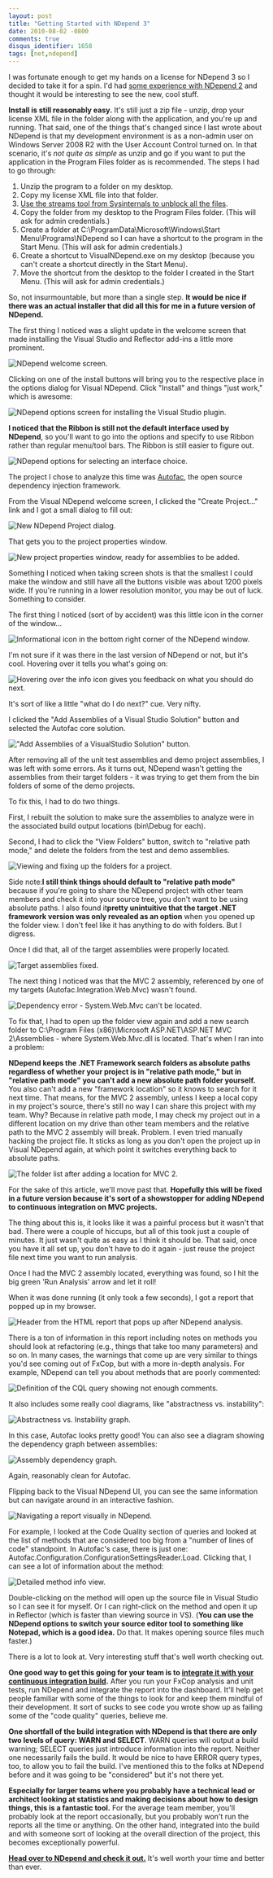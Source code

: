 ```yaml
---
layout: post
title: "Getting Started with NDepend 3"
date: 2010-08-02 -0800
comments: true
disqus_identifier: 1658
tags: [net,ndepend]
---
```

I was fortunate enough to get my hands on a license for NDepend 3 so I
decided to take it for a spin. I'd had [some experience with NDepend
2](/archive/2008/03/28/ndepend-analyze-your-code.aspx) and thought it
would be interesting to see the new, cool stuff.

**Install is still reasonably easy.** It's still just a zip file -
unzip, drop your license XML file in the folder along with the
application, and you're up and running. That said, one of the things
that's changed since I last wrote about NDepend is that my development
environment is as a non-admin user on Windows Server 2008 R2 with the
User Account Control turned on. In that scenario, it's *not quite as
simple* as unzip and go if you want to put the application in the
Program Files folder as is recommended. The steps I had to go through:

1.  Unzip the program to a folder on my desktop.
2.  Copy my license XML file into that folder.
3.  [Use the streams tool from Sysinternals to unblock all the
    files](/archive/2010/05/19/unblocking-multiple-files-at-once.aspx).
4.  Copy the folder from my desktop to the Program Files folder. (This
    will ask for admin credentials.)
5.  Create a folder at C:\\ProgramData\\Microsoft\\Windows\\Start
    Menu\\Programs\\NDepend so I can have a shortcut to the program in
    the Start Menu. (This will ask for admin credentials.)
6.  Create a shortcut to VisualNDepend.exe on my desktop (because you
    can't create a shortcut directly in the Start Menu).
7.  Move the shortcut from the desktop to the folder I created in the
    Start Menu. (This will ask for admin credentials.)

So, not insurmountable, but more than a single step. **It would be nice
if there was an actual installer that did all this for me in a future
version of NDepend.**

The first thing I noticed was a slight update in the welcome screen that
made installing the Visual Studio and Reflector add-ins a little more
prominent.

![NDepend welcome
screen.](https://hyqi8g.blu.livefilestore.com/y2p2S7_KL64bBAKjMwTfBQKqPaLu8SakVhGsfX6he4VHQTEkuMztIaa1A7WIwxoTlD4_PeanFBq9KBrWjoKwc9OIIVPFU0xN5SC1SK4Qr4ZW7s/20100802ndependstartpag.png?psid=1)

Clicking on one of the install buttons will bring you to the respective
place in the options dialog for Visual NDepend. Click "Install" and
things "just work," which is awesome:

![NDepend options screen for installing the Visual Studio
plugin.](https://hyqi8g.bl3302.livefilestore.com/y2pb8eYGvhnODjf6kobZkfwMzcnTkoGi3Wfs15jrT55cjZtAy1xrNSEF85wy3LWA8uoHqf1RjkauNVViNUN6GWZNqOMAJXRohpgWBqm-wIdpuA/20100802ndependinstallv.png?psid=1)

**I noticed that the Ribbon is still not the default interface used by
NDepend**, so you'll want to go into the options and specify to use
Ribbon rather than regular menu/tool bars. The Ribbon is still easier to
figure out.

![NDepend options for selecting an interface
choice.](https://hyqi8g.blu.livefilestore.com/y2panNb8ZT3t5lr_niK03l-KIKzy1Gv5QRuAFMn8aglcUasS2lOLsv44dHDn1KQ8QBQIvvhNLbFghPcnRDv6606v1uA2qdPhLpNafekEWo93jA/20100802selectribbonint.png?psid=1)

The project I chose to analyze this time was
[Autofac](http://autofac.googlecode.com), the open source dependency
injection framework.

From the Visual NDepend welcome screen, I clicked the "Create
Project..." link and I got a small dialog to fill out:

![New NDepend Project
dialog.](https://hyqi8g.bl3302.livefilestore.com/y2p1utJQBECN-vmZDQ0hrtd4f1G_c9_6J8EN-YyfMbRh3vPjcOqN1sRJeZzbIvYosNJW7VUL2tZpBPAXExRmWsy_99kdjPinvGQZ5TJ9wmek6o/20100802newproject1.png?psid=1)

That gets you to the project properties window.

![New project properties window, ready for assemblies to be
added.](https://hyqi8g.blu.livefilestore.com/y2p_jsbz0VMqvpp7P33oKru7d7cpiSYYVYT___aDXH5RsoQbt-jXFDEwgMHxqexngKePDF1w0pj6uCYRnrx0fUHLRLwEgcntrGl9MWFgoKKilA/20100802newproject2.png?psid=1)

Something I noticed when taking screen shots is that the smallest I
could make the window and still have all the buttons visible was about
1200 pixels wide. If you're running in a lower resolution monitor, you
may be out of luck. Something to consider.

The first thing I noticed (sort of by accident) was this little icon in
the corner of the window...

![Informational icon in the bottom right corner of the NDepend
window.](https://hyqi8g.bl3301.livefilestore.com/y2p8bQOgJDtoDrr7RwRTGH2miSSnXeI2_eGJzWMBkq-3U6TKHNmdAOyRCT_wgBQ67dGw8T-3GUP5Mu1wmKPCdjHbdEsiWPTufzFaJ156Svwmpc/20100802infoicon.png?psid=1)

I'm not sure if it was there in the last version of NDepend or not, but
it's cool. Hovering over it tells you what's going on:

![Hovering over the info icon gives you feedback on what you should do
next.](https://hyqi8g.bl3301.livefilestore.com/y2pJ3QjGBxzTZbAX7uz8N4v08imRhKzrHoJa3GrLjUnUsDQ3SotsH9nM3wQgbZMAWEL0AyIXKhHtR4ANAXy3g_QDOq7Qh7wEpkNHbm301_gn7k/20100802infoiconwithinf.png?psid=1)

It's sort of like a little "what do I do next?" cue. Very nifty.

I clicked the "Add Assemblies of a Visual Studio Solution" button and
selected the Autofac core solution.

!["Add Assemblies of a VisualStudio Solution"
button.](https://hyqi8g.bl3301.livefilestore.com/y2pgrXiiS36-cf02f-6ZpqZnbyfd8PDWm81MDcQlV26Ad96UMAjc8A5EE6o-qyDIYFGksmTS6SovngrxIyyOsl5pviEggzB1u5TqPXO9CEfCgg/20100802addvssolution.png?psid=1)

After removing all of the unit test assemblies and demo project
assemblies, I was left with some errors. As it turns out, NDepend wasn't
getting the assemblies from their target folders - it was trying to get
them from the bin folders of some of the demo projects.

To fix this, I had to do two things.

First, I rebuilt the solution to make sure the assemblies to analyze
were in the associated build output locations (bin\\Debug for each).

Second, I had to click the "View Folders" button, switch to "relative
path mode," and delete the folders from the test and demo assemblies.

![Viewing and fixing up the folders for a
project.](https://hyqi8g.bl3301.livefilestore.com/y2p27BNOx0VNr2u4_426IghnWpH2OtHXWWtAIN_XL3OhZVpArxowAvjPl7E6P7XnWVOLztrsPWYffKYgt-pg6qyUobvwU0W2BgG7RNJ_7V_nh8/20100802folderlocationf.png?psid=1)

Side note:**I still think things should default to "relative path
mode"** because if you're going to share the NDepend project with other
team members and check it into your source tree, you don't want to be
using absolute paths. I also found it**pretty unintuitive that the
target .NET framework version was only revealed as an option** when you
opened up the folder view. I don't feel like it has anything to do with
folders. But I digress.

Once I did that, all of the target assemblies were properly located.

![Target assemblies
fixed.](https://hyqi8g.blu.livefilestore.com/y2pWFtWBb8j6XtsR4y-tJmz8QFxM9Y1LIMG7WwK7_gOirgbYu89hUFP6dWInSCrDplht0Buf33GJDigBLSlSEF0iPk5jAdUlua3hCkKbE46uyw/20100802assemblyfixes.png?psid=1)

The next thing I noticed was that the MVC 2 assembly, referenced by one
of my targets (Autofac.Integration.Web.Mvc) wasn't found.

![Dependency error - System.Web.Mvc can't be
located.](https://hyqi8g.bl3301.livefilestore.com/y2p21uvfMLAhkTa8PoLRrtVM_TkFmACwI7beZ8e2K5Cy3aHaAACQ0RKC0Bp4_fTAqsYAjcCcZ7rkzSRvlssXWtjt01OvIp3BrmmjIQeFlvxOTo/20100802dependencyerror.png?psid=1)

To fix that, I had to open up the folder view again and add a new search
folder to C:\\Program Files (x86)\\Microsoft ASP.NET\\ASP.NET MVC
2\\Assemblies - where System.Web.Mvc.dll is located. That's when I ran
into a problem:

**NDepend keeps the .NET Framework search folders as absolute paths
regardless of whether your project is in "relative path mode," but in
"relative path mode" you can't add a new absolute path folder
yourself.** You also can't add a new "framework location" so it knows to
search for it next time. That means, for the MVC 2 assembly, unless I
keep a local copy in my project's source, there's still no way I can
share this project with my team. Why? Because in relative path mode, I
may check my project out in a different location on my drive than other
team members and the relative path to the MVC 2 assembly will break.
Problem. I even tried manually hacking the project file. It sticks as
long as you don't open the project up in Visual NDepend again, at which
point it switches everything back to absolute paths.

![The folder list after adding a location for MVC
2.](https://hyqi8g.bl3302.livefilestore.com/y2p0EhOl2DbxZU5-tU9ij7KzcXj1W5qOUx6SD-LfNNne-ncbg_7ww_0tEePelGjtOT4MlDlMOb8KbvHUaYyBQtUvvHldpLP4n7hfFjuJiOkwog/20100802dependencyfixes.png?psid=1)

For the sake of this article, we'll move past that. **Hopefully this
will be fixed in a future version because it's sort of a showstopper for
adding NDepend to continuous integration on MVC projects.**

The thing about this is, it looks like it was a painful process but it
wasn't that bad. There were a couple of hiccups, but all of this took
just a couple of minutes. It just wasn't quite as easy as I think it
should be. That said, once you have it all set up, you don't have to do
it again - just reuse the project file next time you want to run
analysis.

Once I had the MVC 2 assembly located, everything was found, so I hit
the big green 'Run Analysis' arrow and let it roll!

When it was done running (it only took a few seconds), I got a report
that popped up in my browser.

![Header from the HTML report that pops up after NDepend
analysis.](https://hyqi8g.bl3301.livefilestore.com/y2pL0vMCik65BbYw0EuTSaVTj3paRVTqc9dJTFirJ3O3QVZXDPbIuVuIaPTlMb2ktCd22xTEqQxX3aTtz65u_rcb-JauOBvOKr6TjK6ROuOxgs/20100802htmlreport.png?psid=1)

There is a ton of information in this report including notes on methods
you should look at refactoring (e.g., things that take too many
parameters) and so on. In many cases, the warnings that come up are very
similar to things you'd see coming out of FxCop, but with a more
in-depth analysis. For example, NDepend can tell you about methods that
are poorly commented:

![Definition of the CQL query showing not enough
comments.](https://hyqi8g.bl3301.livefilestore.com/y2pP1vOCyqvyHb17HGvRzWuSetUpcoBb1J_a-j05rcVjBClqFMoC6J3lJwR-VQHP6tgYcRUr1PXwSfu8Qd1a2WTy2b2U3oYTUdbuQR0yajOH5M/20100802commenterror.png?psid=1)

It also includes some really cool diagrams, like "abstractness vs.
instability":

![Abstractness vs. Instability
graph.](https://hyqi8g.blu.livefilestore.com/y2p72NG4zNYT0MaAz73I6vJPFic87Xc5-8yLhdd5Fkjp3vetUe8MT0a2ZQndz89l4rBpVfPsE7KhUcSQV784hMz8bqK-OPTum5vi8sZlm4iMBk/20100802abstractvsinsta.png?psid=1)

In this case, Autofac looks pretty good! You can also see a diagram
showing the dependency graph between assemblies:

![Assembly dependency
graph.](https://hyqi8g.bl3301.livefilestore.com/y2pCXePGBxgsDCsju4-Z2yF6TMnJmHD7eWesroSz48PqY0lXlldRmNYASrcZrMgWEF9nYXpn8dxYjQtuCBFnZ-zbNETNKlWkhKbUc5i2OB0cFE/20100802componentdepend.png?psid=1)

Again, reasonably clean for Autofac.

Flipping back to the Visual NDepend UI, you can see the same information
but can navigate around in an interactive fashion.

![Navigating a report visually in
NDepend.](https://hyqi8g.bl3302.livefilestore.com/y2pvrhsruzovwZcR1RKh9fJ86wH3aTe3uuFIOtUAJZu1gsP86oWhmmzBTpPEqq1sITtsKwcPxF84rNknOpna-rwIR0eR2io1S0Du6V_pb77D80/20100802reportnavigatio.png?psid=1)

For example, I looked at the Code Quality section of queries and looked
at the list of methods that are considered too big from a "number of
lines of code" standpoint. In Autofac's case, there is just one:
Autofac.Configuration.ConfigurationSettingsReader.Load. Clicking that, I
can see a lot of information about the method:

![Detailed method info
view.](https://hyqi8g.bl3301.livefilestore.com/y2p1ODEm_agaxdAPd-0g1Dq-04LEHDhYQFp1dM7peMBq4Hd8EQRNWAKDfFhGqH1BK79Ylnq3bNyt1bjqZicryacjhifXqnD8GMn5X7EuWd8CzA/20100802methodinfo.png?psid=1)

Double-clicking on the method will open up the source file in Visual
Studio so I can see it for myself. Or I can right-click on the method
and open it up in Reflector (which is faster than viewing source in VS).
(**You can use the NDepend options to switch your source editor tool to
something like Notepad, which is a good idea.** Do that. It makes
opening source files much faster.)

There is a lot to look at. Very interesting stuff that's well worth
checking out.

**One good way to get this going for your team is to [integrate it with
your continuous integration
build](http://www.ndepend.com/NDependConsole.aspx).** After you run your
FxCop analysis and unit tests, run NDepend and integrate the report into
the dashboard. It'll help get people familiar with some of the things to
look for and keep them mindful of their development. It sort of sucks to
see code you wrote show up as failing some of the "code quality"
queries, believe me.

**One shortfall of the build integration with NDepend is that there are
only two levels of query: WARN and SELECT**. WARN queries will output a
build warning; SELECT queries just introduce information into the
report. Neither one necessarily fails the build. It would be nice to
have ERROR query types, too, to allow you to fail the build. I've
mentioned this to the folks at NDepend before and it was going to be
"considered" but it's not there yet.

**Especially for larger teams where you probably have a technical lead
or architect looking at statistics and making decisions about how to
design things, this is a fantastic tool.** For the average team member,
you'll probably look at the report occasionally, but you probably won't
run the reports all the time or anything. On the other hand, integrated
into the build and with someone sort of looking at the overall direction
of the project, this becomes exceptionally powerful.

[**Head over to NDepend and check it out.**](http://www.ndepend.com)
It's well worth your time and better than ever.

